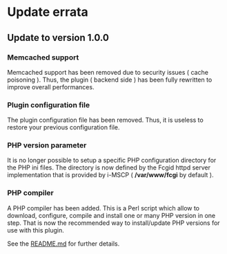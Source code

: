 # Update errata

## Update to version 1.0.0

### Memcached support

Memcached support has been removed due to security issues ( cache poisoning ). Thus, the plugin ( backend side ) has
been fully rewritten to improve overall performances.

### Plugin configuration file

The plugin configuration file has been removed. Thus, it is useless to restore your previous configuration file.

### PHP version parameter

It is no longer possible to setup a specific PHP configuration directory for the PHP ini files. The directory is now
defined by the Fcgid httpd server implementation that is provided by i-MSCP ( **/var/www/fcgi** by default ).

### PHP compiler

A PHP compiler has been added. This is a Perl script which allow to download, configure, compile and install one or many
PHP version in one step. That is now the recommended way to install/update PHP versions for use with this plugin.

See the [README.md](README.md#php-compiler) for further details.
